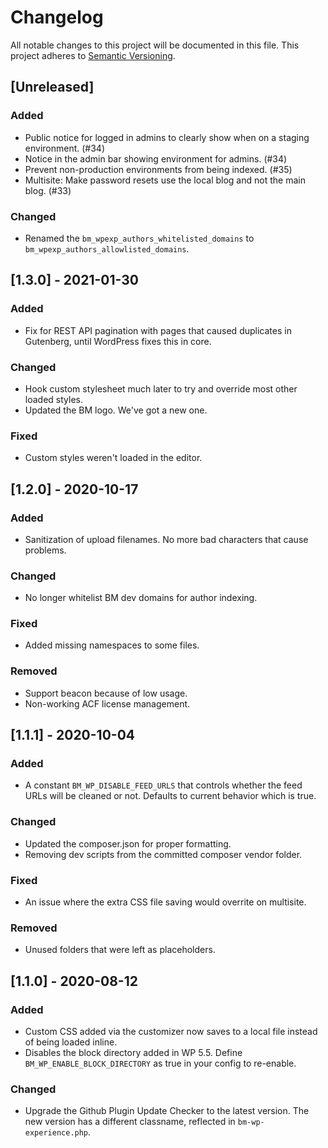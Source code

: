 # Changelog

All notable changes to this project will be documented in this file. This project adheres to [Semantic Versioning](https://semver.org/spec/v2.0.0.html).

## [Unreleased]

### Added
- Public notice for logged in admins to clearly show when on a staging environment. (#34)
- Notice in the admin bar showing environment for admins. (#34)
- Prevent non-production environments from being indexed. (#35)
- Multisite: Make password resets use the local blog and not the main blog. (#33)

### Changed
- Renamed the `bm_wpexp_authors_whitelisted_domains` to `bm_wpexp_authors_allowlisted_domains`.

## [1.3.0] - 2021-01-30

### Added
- Fix for REST API pagination with pages that caused duplicates in Gutenberg, until WordPress fixes this in core.

### Changed
- Hook custom stylesheet much later to try and override most other loaded styles.
- Updated the BM logo. We've got a new one.

### Fixed
- Custom styles weren't loaded in the editor.

## [1.2.0] - 2020-10-17

### Added
- Sanitization of upload filenames. No more bad characters that cause problems.

### Changed
- No longer whitelist BM dev domains for author indexing.

### Fixed
- Added missing namespaces to some files.

### Removed
- Support beacon because of low usage.
- Non-working ACF license management.

## [1.1.1] - 2020-10-04

### Added
- A constant `BM_WP_DISABLE_FEED_URLS` that controls whether the feed URLs will be cleaned or not. Defaults to current behavior which is true.

### Changed
- Updated the composer.json for proper formatting.
- Removing dev scripts from the committed composer vendor folder.

### Fixed
- An issue where the extra CSS file saving would overrite on multisite.

### Removed
- Unused folders that were left as placeholders.

## [1.1.0] - 2020-08-12

### Added
- Custom CSS added via the customizer now saves to a local file instead of being loaded inline.
- Disables the block directory added in WP 5.5. Define `BM_WP_ENABLE_BLOCK_DIRECTORY` as true in your config to re-enable.

### Changed
- Upgrade the Github Plugin Update Checker to the latest version. The new version has a different classname, reflected in `bm-wp-experience.php`.
